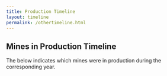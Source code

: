 ```yaml
---
title: Production Timeline
layout: timeline
permalink: /othertimeline.html
---
```


## Mines in Production Timeline

The below indicates which mines were in production during the corresponding year. 
